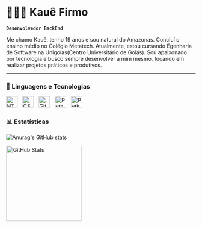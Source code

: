 # 👩🏻‍💻 Kauê Firmo

**`Desenvolvedor BackEnd`**

Me chamo Kauê, tenho 19 anos e sou natural do Amazonas. Concluí o ensino médio no Colégio Metatech. Atualmente, estou cursando Egenharia de Software na Unigoías(Centro Universitário de Goiás). Sou apaixonado por tecnologia e busco sempre desenvolver a mim mesmo, focando em realizar projetos práticos e produtivos.

---

### 🤖 Linguagens e Tecnologias

<img 
    align="left" 
    alt="HTML"
    title="HTML" 
    width="30px" 
    style="padding-right: 10px;" 
    src="https://cdn.jsdelivr.net/gh/devicons/devicon@latest/icons/html5/html5-original.svg" 
/>

<img 
    align="left" 
    alt="CSS" 
    title="CSS"
    width="30px" 
    style="padding-right: 10px;" 
    src="https://cdn.jsdelivr.net/gh/devicons/devicon@latest/icons/css3/css3-original.svg" 
/>

<img 
    align="left" 
    alt="Git" 
    title="Git"
    width="30px" 
    style="padding-right: 10px;" 
    src="https://cdn.jsdelivr.net/gh/devicons/devicon@latest/icons/git/git-original.svg" 
/>

<img 
    align="left" 
    alt="Python" 
    title="Python"
    width="30px" 
    style="padding-right: 10px;" 
    src="https://cdn.jsdelivr.net/gh/devicons/devicon@latest/icons/python/python-original.svg" 
/>

<img
    align="left" 
    alt="Python" 
    title="Python"
    width="30px" 
    style="padding-right: 10px;" 
    src="https://cdn.jsdelivr.net/gh/devicons/devicon@latest/icons/java/java-original.svg" 
/>
          
<br/>
<br/>

### 📊 Estatísticas

![Anurag's GitHub stats](https://github-readme-stats.vercel.app/api?username=KaueChristian&show_icons=true&theme=tokyonight&include_all_commits=True)

<img 
      align="left" 
      alt="GitHub Stats" 
      height="200" 
      src="https://github-readme-stats.vercel.app/api/top-langs/?username=kauechristian&theme=tokyonight&layout=compact&custom_title=Tecnologias&langs_count=9" 
  />

</p>

